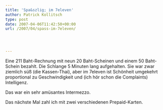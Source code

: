 ```yaml
---
title: 'Spa&szlig; im 7eleven'
author: Patrick Kollitsch
type: post
date: 2007-04-06T11:42:50+00:00
url: /2007/04/spass-im-7eleven/




---
```

Eine 211 Baht-Rechnung mit neun 20 Baht-Scheinen und einem 50 Baht-Schein bezahlt. Die Schlange 5 Minuten lang aufgehalten. Sie war zwar ziemlich s&uuml;&szlig; (die Kassen-Thai), aber im 7eleven ist Sch&ouml;nheit umgekehrt proportional zu Geschwindigkeit und (ich h&ouml;r schon die Complaints) Intelligenz. 

Das war ein sehr am&uuml;santes Intermezzo.

Das n&auml;chste Mal zahl ich mit zwei verschiedenen Prepaid-Karten.